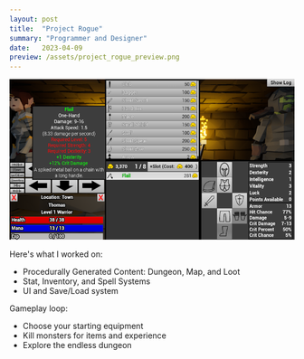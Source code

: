 ```yaml
---
layout: post
title:  "Project Rogue"
summary: "Programmer and Designer"
date:   2023-04-09
preview: /assets/project_rogue_preview.png
---
```


![Picture 1](/assets/project_rogue.png)

Here's what I worked on:
* Procedurally Generated Content: Dungeon, Map, and Loot
* Stat, Inventory, and Spell Systems
* UI and Save/Load system
  
Gameplay loop:
* Choose your starting equipment
* Kill monsters for items and experience
* Explore the endless dungeon
